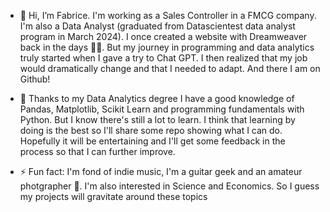 - 👋 Hi, I’m Fabrice. I'm working as a Sales Controller in a FMCG company. I'm also a Data Analyst (graduated from Datascientest data analyst program in March 2024).
I once created a website with Dreamweaver back in the days 👨‍🦳. But my journey in programming and data analytics truly started when I gave a try to Chat GPT.
I then realized that my job would dramatically change and that I needed to adapt. And there I am on Github!

- 🌱 Thanks to my Data Analytics degree I have a good knowledge of Pandas, Matplotlib, Scikit Learn and programming fundamentals with Python. But I know there's still a lot to learn.
I think that learning by doing is the best so I'll share some repo showing what I can do. Hopefully it will be entertaining and I'll get some feedback in the process so that I can further improve.

- ⚡ Fun fact: I'm fond of indie music, I'm a guitar geek and an amateur photgrapher 📸. I'm also interested in Science and Economics. So I guess my projects will gravitate around these topics

<!---
fabmav/fabmav is a ✨ special ✨ repository because its `README.md` (this file) appears on your GitHub profile.
You can click the Preview link to take a look at your changes.
--->
